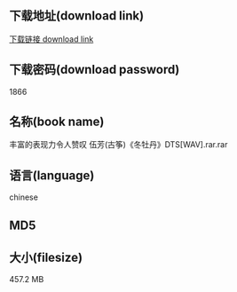 ## 下载地址(download link)
[下载链接 download link](https://voluble-croquembouche-d321dc.netlify.app/?s=%E4%B8%B0%E5%AF%8C%E7%9A%84%E8%A1%A8%E7%8E%B0%E5%8A%9B%E4%BB%A4%E4%BA%BA%E8%B5%9E%E5%8F%B9+%E4%BC%8D%E8%8A%B3%28%E5%8F%A4%E7%AD%9D%29%E3%80%8A%E5%86%AC%E7%89%A1%E4%B8%B9%E3%80%8BDTS%5BWAV%5D.rar)

## 下载密码(download password)
1866

## 名称(book name)
丰富的表现力令人赞叹 伍芳(古筝)《冬牡丹》DTS[WAV].rar.rar

## 语言(language)
chinese

## MD5


## 大小(filesize)
457.2 MB
